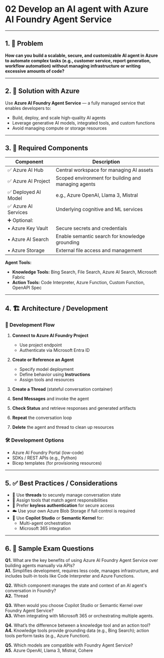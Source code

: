 # 02 Develop an AI agent with Azure AI Foundry Agent Service

---

## 1. 🧩 Problem

**How can you build a scalable, secure, and customizable AI agent in Azure to automate complex tasks (e.g., customer service, report generation, workflow automation) without managing infrastructure or writing excessive amounts of code?**

---

## 2. 🚀 Solution with Azure

Use **Azure AI Foundry Agent Service** — a fully managed service that enables developers to:

- Build, deploy, and scale high-quality AI agents  
- Leverage generative AI models, integrated tools, and custom functions  
- Avoid managing compute or storage resources  

---

## 3. 🧱 Required Components

| Component                    | Description                                                             |
|-----------------------------|-------------------------------------------------------------------------|
| ✅ Azure AI Hub              | Central workspace for managing AI assets                               |
| ✅ Azure AI Project          | Scoped environment for building and managing agents                    |
| ✅ Deployed AI Model         | e.g., Azure OpenAI, Llama 3, Mistral                                   |
| ✅ Azure AI Services         | Underlying cognitive and ML services                                   |
| ➕ Optional:                 |                                                                         |
| • Azure Key Vault            | Secure secrets and credentials                                          |
| • Azure AI Search            | Enable semantic search for knowledge grounding                         |
| • Azure Storage              | External file access and management                                     |

**Agent Tools:**

- **Knowledge Tools:** Bing Search, File Search, Azure AI Search, Microsoft Fabric  
- **Action Tools:** Code Interpreter, Azure Function, Custom Function, OpenAPI Spec  

---

## 4. 🏗️ Architecture / Development

### 🔁 Development Flow

1. **Connect to Azure AI Foundry Project**  
   - Use project endpoint  
   - Authenticate via Microsoft Entra ID  

2. **Create or Reference an Agent**  
   - Specify model deployment  
   - Define behavior using **Instructions**  
   - Assign tools and resources  

3. **Create a Thread** (stateful conversation container)  
4. **Send Messages** and invoke the agent  
5. **Check Status** and retrieve responses and generated artifacts  
6. **Repeat** the conversation loop  
7. **Delete** the agent and thread to clean up resources  

### 🛠️ Development Options

- Azure AI Foundry Portal (low-code)
- SDKs / REST APIs (e.g., Python)
- Bicep templates (for provisioning resources)

---

## 5. ✅ Best Practices / Considerations

- 🔐 Use **threads** to securely manage conversation state  
- 🧰 Assign tools that match agent responsibilities  
- 🔑 Prefer **keyless authentication** for secure access  
- ☁️ Use your own Azure Blob Storage if full control is required  
- 🔄 Use **Copilot Studio** or **Semantic Kernel** for:
  - Multi-agent orchestration  
  - Microsoft 365 integration  

---

## 6. 📝 Sample Exam Questions

**Q1.** What are the key benefits of using Azure AI Foundry Agent Service over building agents manually via APIs?  
**A1.** Simplifies development, requires less code, manages infrastructure, and includes built-in tools like Code Interpreter and Azure Functions.

**Q2.** Which component manages the state and context of an AI agent's conversation in Foundry?  
**A2.** Thread

**Q3.** When would you choose Copilot Studio or Semantic Kernel over Foundry Agent Service?  
**A3.** When integrating with Microsoft 365 or orchestrating multiple agents.

**Q4.** What’s the difference between a knowledge tool and an action tool?  
**A4.** Knowledge tools provide grounding data (e.g., Bing Search); action tools perform tasks (e.g., Azure Function).

**Q5.** Which models are compatible with Foundry Agent Service?  
**A5.** Azure OpenAI, Llama 3, Mistral, Cohere

